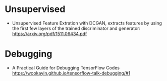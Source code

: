 # Unsupervised

* Unsupervised Feature Extration with DCGAN, extracts features by using the first few layers of the trained discriminator and generator: https://arxiv.org/pdf/1511.06434.pdf

# Debugging
* A Practical Guide for Debugging TensorFlow Codes https://wookayin.github.io/tensorflow-talk-debugging/#1
